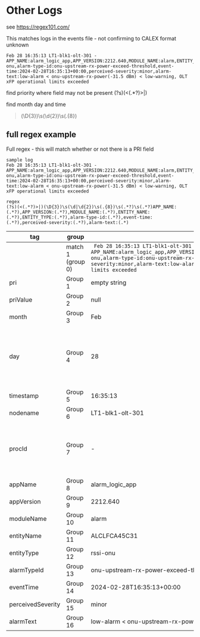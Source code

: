 # Other Logs

see https://regex101.com/

This matches logs in the events file - not confirming to CALEX format unknown
```
Feb 28 16:35:13 LT1-blk1-olt-301 - APP_NAME:alarm_logic_app,APP_VERSION:2212.640,MODULE_NAME:alarm,ENTITY_NAME:ALCLFCA45C31,ENTITY_TYPE:rssi-onu,alarm-type-id:onu-upstream-rx-power-exceed-threshold,event-time:2024-02-28T16:35:13+00:00,perceived-severity:minor,alarm-text:low-alarm < onu-upstream-rx-power(-31.5 dBm) < low-warning, OLT xFP operational limits exceeded
```

find priority where field may not be present
(?s)(<(.*?)>|)

find month day and time
>(\D{3})\s(\d{2})\s(.{8})

## full regex example

Full regex - this will match whether or not there is a PRI field

```
sample log
Feb 28 16:35:13 LT1-blk1-olt-301 - APP_NAME:alarm_logic_app,APP_VERSION:2212.640,MODULE_NAME:alarm,ENTITY_NAME:ALCLFCA45C31,ENTITY_TYPE:rssi-onu,alarm-type-id:onu-upstream-rx-power-exceed-threshold,event-time:2024-02-28T16:35:13+00:00,perceived-severity:minor,alarm-text:low-alarm < onu-upstream-rx-power(-31.5 dBm) < low-warning, OLT xFP operational limits exceeded

regex
(?s)(<(.*?)>|)(\D{3})\s(\d|\d{2})\s(.{8})\s(.*?)\s(.*?)APP_NAME:(.*?),APP_VERSION:(.*?),MODULE_NAME:(.*?),ENTITY_NAME:(.*?),ENTITY_TYPE:(.*?),alarm-type-id:(.*?),event-time:(.*?),perceived-severity:(.*?),alarm-text:(.*)
```

| tag | group | value | notes |
| --- | --- | --- | --- |
|     | match 1 (group 0)  | ``` Feb 28 16:35:13 LT1-blk1-olt-301 - APP_NAME:alarm_logic_app,APP_VERSION:2212.640,MODULE_NAME:alarm,ENTITY_NAME:ALCLFCA45C31,ENTITY_TYPE:rssi-onu,alarm-type-id:onu-upstream-rx-power-exceed-threshold,event-time:2024-02-28T16:35:13+00:00,perceived-severity:minor,alarm-text:low-alarm < onu-upstream-rx-power(-31.5 dBm) < low-warning, OLT xFP operational limits exceeded```    |     |
| pri | Group 1 | empty string | |
| priValue | Group 2 | null  |(or null if no PRI |
| month | Group 3  | Feb | |
| day | Group 4 |  28  | (matched for date of 1 character or 2 characters i.e. Feb 1 or Feb 20)|
| timestamp | Group 5 |  16:35:13 | |
| nodename | Group 6 | LT1-blk1-olt-301 | |
| procId | Group 7  | - | this an empty field with - not sure if other values possible |
| appName | Group 8  | alarm_logic_app | |
| appVersion | Group 9  | 2212.640 | |
| moduleName | Group 10  | alarm | |
| entityName | Group 11  | ALCLFCA45C31 | |
| entityType | Group 12  | rssi-onu  | |
| alarmTypeId | Group 13 | onu-upstream-rx-power-exceed-threshold  | |
| eventTime | Group 14 | 2024-02-28T16:35:13+00:00 | |
| perceivedSeverity | Group 15 | minor | |
| alarmText | Group 16 | low-alarm < onu-upstream-rx-power(-31.5 dBm) < low-warning, OLT xFP operational limits exceeded | |
